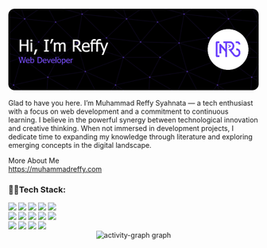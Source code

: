 ![Muhammad Reffy](img/github-header-image.png)

Glad to have you here. I’m Muhammad Reffy Syahnata — a tech enthusiast with a focus on web development and a commitment to continuous learning. I believe in the powerful synergy between technological innovation and creative thinking. When not immersed in development projects, I dedicate time to expanding my knowledge through literature and exploring emerging concepts in the digital landscape.

More About Me
<br/>
<a href="https://muhammadreffy.com">
https://muhammadreffy.com
</a>

### 👨‍💻Tech Stack:

<div>
  <img src="https://img.shields.io/badge/HTML5-E34F26?style=for-the-badge&logo=html5&logoColor=white" height="28" />
  <img src="https://img.shields.io/badge/CSS3-1572B6?style=for-the-badge&logo=css3&logoColor=white" height="28" />
  <img src="https://img.shields.io/badge/JavaScript-F7DF1E?style=for-the-badge&logo=javascript&logoColor=black" height="28" />
  <img src="https://img.shields.io/badge/Bootstrap-7952B3?style=for-the-badge&logo=bootstrap&logoColor=white" height="28" />
  <img src="https://img.shields.io/badge/Tailwind-38B2AC?style=for-the-badge&logo=tailwind-css&logoColor=white" height="28" />
  <br />
  <img src="https://img.shields.io/badge/React-20232A?style=for-the-badge&logo=react&logoColor=61DAFB" height="28" />
  <img src="https://img.shields.io/badge/daisyUI-1ad1a5?style=for-the-badge&logo=daisyui&logoColor=white" height="28" />
  <img src="https://img.shields.io/badge/Flowbite-1C64F2?style=for-the-badge&logo=flowbite&logoColor=white" height="28" />
  <img src="https://img.shields.io/badge/PHP-777BB4?style=for-the-badge&logo=php&logoColor=white" height="28" />
  <img src="https://img.shields.io/badge/Node.js-339933?style=for-the-badge&logo=node.js&logoColor=white" height="28" />
  <br />
  <img src="https://img.shields.io/badge/Express-000000?style=for-the-badge&logo=express&logoColor=white" height="28" />
  <img src="https://img.shields.io/badge/Laravel-FF2D20?style=for-the-badge&logo=laravel&logoColor=white" height="28" />
  <img src="https://img.shields.io/badge/MySQL-4479A1?style=for-the-badge&logo=mysql&logoColor=white" height="28" />
  <img src="https://img.shields.io/badge/Vite-646CFF?style=for-the-badge&logo=vite&logoColor=FFD62E" height="28" />
</div>

<!-- [![My Skills](https://skillicons.dev/icons?i=html,css,js,bootstrap,tailwind,php,nodejs,react,laravel,express&perline=5)](https://skillicons.dev) -->

<div align="center">
  <img src="https://github-readme-activity-graph.vercel.app/graph?username=muhammadreffy&radius=16&theme=github-dark&area=true&order=5&hide_border=true&hide_title=true" height="300" alt="activity-graph graph"  />
</div>
